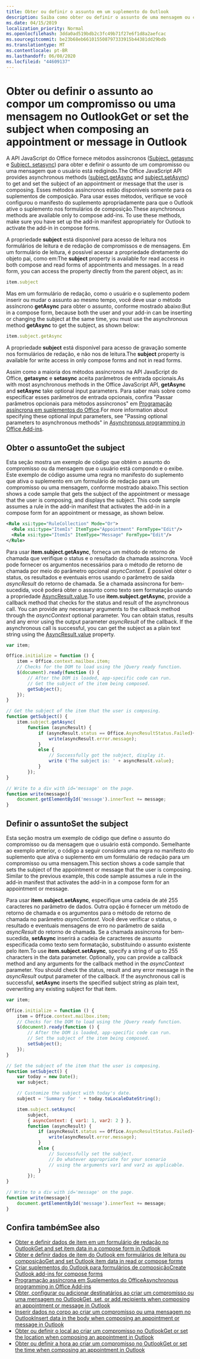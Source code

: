 ```yaml
---
title: Obter ou definir o assunto em um suplemento do Outlook
description: Saiba como obter ou definir o assunto de uma mensagem ou compromisso em um suplemento do Outlook.
ms.date: 04/15/2019
localization_priority: Normal
ms.openlocfilehash: 3dda0ad519bdb2c3fc49b71f27e6f1d8a2aefcac
ms.sourcegitcommit: be23b68eb661015508797333915b44381dd29bdb
ms.translationtype: MT
ms.contentlocale: pt-BR
ms.lasthandoff: 06/08/2020
ms.locfileid: "44609137"
---
```

# <a name="get-or-set-the-subject-when-composing-an-appointment-or-message-in-outlook"></a><span data-ttu-id="61dff-103">Obter ou definir o assunto ao compor um compromisso ou uma mensagem no Outlook</span><span class="sxs-lookup"><span data-stu-id="61dff-103">Get or set the subject when composing an appointment or message in Outlook</span></span>

<span data-ttu-id="61dff-104">A API JavaScript do Office fornece métodos assíncronos ([Subject. getasync](/javascript/api/outlook/office.Subject#getasync-options--callback-) e [Subject. setasync](/javascript/api/outlook/office.Subject#setasync-subject--options--callback-)) para obter e definir o assunto de um compromisso ou uma mensagem que o usuário está redigindo.</span><span class="sxs-lookup"><span data-stu-id="61dff-104">The Office JavaScript API provides asynchronous methods ([subject.getAsync](/javascript/api/outlook/office.Subject#getasync-options--callback-) and [subject.setAsync](/javascript/api/outlook/office.Subject#setasync-subject--options--callback-)) to get and set the subject of an appointment or message that the user is composing.</span></span> <span data-ttu-id="61dff-105">Esses métodos assíncronos estão disponíveis somente para os suplementos de composição. Para usar esses métodos, verifique se você configurou o manifesto do suplemento apropriadamente para que o Outlook ative o suplemento nos formulários de composição.</span><span class="sxs-lookup"><span data-stu-id="61dff-105">These asynchronous methods are available only to compose add-ins. To use these methods, make sure you have set up the add-in manifest appropriately for Outlook to activate the add-in in compose forms.</span></span>

<span data-ttu-id="61dff-p102">A propriedade **subject** está disponível para acesso de leitura nos formulários de leitura e de redação de compromissos e de mensagens. Em um formulário de leitura, é possível acessar a propriedade diretamente do objeto pai, como em:</span><span class="sxs-lookup"><span data-stu-id="61dff-p102">The **subject** property is available for read access in both compose and read forms of appointments and messages. In a read form, you can access the property directly from the parent object, as in:</span></span>

```js
item.subject
```

<span data-ttu-id="61dff-108">Mas em um formulário de redação, como o usuário e o suplemento podem inserir ou mudar o assunto ao mesmo tempo, você deve usar o método assíncrono **getAsync** para obter o assunto, conforme mostrado abaixo:</span><span class="sxs-lookup"><span data-stu-id="61dff-108">But in a compose form, because both the user and your add-in can be inserting or changing the subject at the same time, you must use the asynchronous method **getAsync** to get the subject, as shown below:</span></span>

```js
item.subject.getAsync
```

<span data-ttu-id="61dff-109">A propriedade **subject** está disponível para acesso de gravação somente nos formulários de redação, e não nos de leitura.</span><span class="sxs-lookup"><span data-stu-id="61dff-109">The **subject** property is available for write access in only compose forms and not in read forms.</span></span>

<span data-ttu-id="61dff-110">Assim como a maioria dos métodos assíncronos na API JavaScript do Office, **getasync** e **setasync** aceita parâmetros de entrada opcionais.</span><span class="sxs-lookup"><span data-stu-id="61dff-110">As with most asynchronous methods in the Office JavaScript API, **getAsync** and **setAsync** take optional input parameters.</span></span> <span data-ttu-id="61dff-111">Para saber mais sobre como especificar esses parâmetros de entrada opcionais, confira "Passar parâmetros opcionais para métodos assíncronos" em [Programação assíncrona em suplementos do Office](../develop/asynchronous-programming-in-office-add-ins.md).</span><span class="sxs-lookup"><span data-stu-id="61dff-111">For more information about specifying these optional input parameters, see "Passing optional parameters to asynchronous methods" in [Asynchronous programming in Office Add-ins](../develop/asynchronous-programming-in-office-add-ins.md).</span></span>


## <a name="get-the-subject"></a><span data-ttu-id="61dff-112">Obter o assunto</span><span class="sxs-lookup"><span data-stu-id="61dff-112">Get the subject</span></span>

<span data-ttu-id="61dff-p104">Esta seção mostra um exemplo de código que obtém o assunto do compromisso ou da mensagem que o usuário está compondo e o exibe. Este exemplo de código assume uma regra no manifesto do suplemento que ativa o suplemento em um formulário de redação para um compromisso ou uma mensagem, conforme mostrado abaixo.</span><span class="sxs-lookup"><span data-stu-id="61dff-p104">This section shows a code sample that gets the subject of the appointment or message that the user is composing, and displays the subject. This code sample assumes a rule in the add-in manifest that activates the add-in in a compose form for an appointment or message, as shown below.</span></span>


```XML
<Rule xsi:type="RuleCollection" Mode="Or">
  <Rule xsi:type="ItemIs" ItemType="Appointment" FormType="Edit"/>
  <Rule xsi:type="ItemIs" ItemType="Message" FormType="Edit"/>
</Rule>

```

<span data-ttu-id="61dff-p105">Para usar **item.subject.getAsync**, forneça um método de retorno de chamada que verifique o status e o resultado da chamada assíncrona. Você pode fornecer os argumentos necessários para o método de retorno de chamada por meio do parâmetro opcional _asyncContext_. É possível obter o status, os resultados e eventuais erros usando o parâmetro de saída _asyncResult_ do retorno de chamada. Se a chamada assíncrona for bem-sucedida, você poderá obter o assunto como texto sem formatação usando a propriedade [AsyncResult.value](/javascript/api/office/office.asyncresult#value).</span><span class="sxs-lookup"><span data-stu-id="61dff-p105">To use **item.subject.getAsync**, provide a callback method that checks for the status and result of the asynchronous call. You can provide any necessary arguments to the callback method through the  _asyncContext_ optional parameter. You can obtain status, results and any error using the output parameter _asyncResult_ of the callback. If the asynchronous call is successful, you can get the subject as a plain text string using the [AsyncResult.value](/javascript/api/office/office.asyncresult#value) property.</span></span>


```js
var item;

Office.initialize = function () {
    item = Office.context.mailbox.item;
    // Checks for the DOM to load using the jQuery ready function.
    $(document).ready(function () {
        // After the DOM is loaded, app-specific code can run.
        // Get the subject of the item being composed.
        getSubject();
    });
}

// Get the subject of the item that the user is composing.
function getSubject() {
    item.subject.getAsync(
        function (asyncResult) {
            if (asyncResult.status == Office.AsyncResultStatus.Failed){
                write(asyncResult.error.message);
            }
            else {
                // Successfully got the subject, display it.
                write ('The subject is: ' + asyncResult.value);
            }
        });
}

// Write to a div with id='message' on the page.
function write(message){
    document.getElementById('message').innerText += message; 
}
```


## <a name="set-the-subject"></a><span data-ttu-id="61dff-119">Definir o assunto</span><span class="sxs-lookup"><span data-stu-id="61dff-119">Set the subject</span></span>


<span data-ttu-id="61dff-p106">Esta seção mostra um exemplo de código que define o assunto do compromisso ou da mensagem que o usuário está compondo. Semelhante ao exemplo anterior, o código a seguir considera uma regra no manifesto do suplemento que ativa o suplemento em um formulário de redação para um compromisso ou uma mensagem.</span><span class="sxs-lookup"><span data-stu-id="61dff-p106">This section shows a code sample that sets the subject of the appointment or message that the user is composing. Similar to the previous example, this code sample assumes a rule in the add-in manifest that activates the add-in in a compose form for an appointment or message.</span></span>

<span data-ttu-id="61dff-p107">Para usar **item.subject.setAsync**, especifique uma cadeia de até 255 caracteres no parâmetro de dados. Outra opção é fornecer um método de retorno de chamada e os argumentos para o método de retorno de chamada no parâmetro _asyncContext_. Você deve verificar o status, o resultado e eventuais mensagens de erro no parâmetro de saída _asyncResult_ do retorno de chamada. Se a chamada assíncrona for bem-sucedida, **setAsync** inserirá a cadeia de caracteres de assunto especificada como texto sem formatação, substituindo o assunto existente pelo item.</span><span class="sxs-lookup"><span data-stu-id="61dff-p107">To use **item.subject.setAsync**, specify a string of up to 255 characters in the data parameter. Optionally, you can provide a callback method and any arguments for the callback method in the  _asyncContext_ parameter. You should check the status, result and any error message in the _asyncResult_ output parameter of the callback. If the asynchronous call is successful, **setAsync** inserts the specified subject string as plain text, overwriting any existing subject for that item.</span></span>

```js
var item;

Office.initialize = function () {
    item = Office.context.mailbox.item;
    // Checks for the DOM to load using the jQuery ready function.
    $(document).ready(function () {
        // After the DOM is loaded, app-specific code can run.
        // Set the subject of the item being composed.
        setSubject();
    });
}

// Set the subject of the item that the user is composing.
function setSubject() {
    var today = new Date();
    var subject;

    // Customize the subject with today's date.
    subject = 'Summary for ' + today.toLocaleDateString();

    item.subject.setAsync(
        subject,
        { asyncContext: { var1: 1, var2: 2 } },
        function (asyncResult) {
            if (asyncResult.status == Office.AsyncResultStatus.Failed){
                write(asyncResult.error.message);
            }
            else {
                // Successfully set the subject.
                // Do whatever appropriate for your scenario
                // using the arguments var1 and var2 as applicable.
            }
        });
}

// Write to a div with id='message' on the page.
function write(message){
    document.getElementById('message').innerText += message; 
}
```


## <a name="see-also"></a><span data-ttu-id="61dff-126">Confira também</span><span class="sxs-lookup"><span data-stu-id="61dff-126">See also</span></span>

- [<span data-ttu-id="61dff-127">Obter e definir dados de item em um formulário de redação no Outlook</span><span class="sxs-lookup"><span data-stu-id="61dff-127">Get and set item data in a compose form in Outlook</span></span>](get-and-set-item-data-in-a-compose-form.md)   
- [<span data-ttu-id="61dff-128">Obter e definir dados de item do Outlook em formulários de leitura ou composição</span><span class="sxs-lookup"><span data-stu-id="61dff-128">Get and set Outlook item data in read or compose forms</span></span>](item-data.md)    
- [<span data-ttu-id="61dff-129">Criar suplementos do Outlook para formulários de composição</span><span class="sxs-lookup"><span data-stu-id="61dff-129">Create Outlook add-ins for compose forms</span></span>](compose-scenario.md)    
- [<span data-ttu-id="61dff-130">Programação assíncrona em Suplementos do Office</span><span class="sxs-lookup"><span data-stu-id="61dff-130">Asynchronous programming in Office Add-ins</span></span>](../develop/asynchronous-programming-in-office-add-ins.md)
- [<span data-ttu-id="61dff-131">Obter, configurar ou adicionar destinatários ao criar um compromisso ou uma mensagem no Outlook</span><span class="sxs-lookup"><span data-stu-id="61dff-131">Get, set, or add recipients when composing an appointment or message in Outlook</span></span>](get-set-or-add-recipients.md)  
- [<span data-ttu-id="61dff-132">Inserir dados no corpo ao criar um compromisso ou uma mensagem no Outlook</span><span class="sxs-lookup"><span data-stu-id="61dff-132">Insert data in the body when composing an appointment or message in Outlook</span></span>](insert-data-in-the-body.md)   
- [<span data-ttu-id="61dff-133">Obter ou definir o local ao criar um compromisso no Outlook</span><span class="sxs-lookup"><span data-stu-id="61dff-133">Get or set the location when composing an appointment in Outlook</span></span>](get-or-set-the-location-of-an-appointment.md) 
- [<span data-ttu-id="61dff-134">Obter ou definir a hora ao criar um compromisso no Outlook</span><span class="sxs-lookup"><span data-stu-id="61dff-134">Get or set the time when composing an appointment in Outlook</span></span>](get-or-set-the-time-of-an-appointment.md)
    
